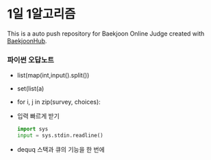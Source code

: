 # 1일 1알고리즘
This is a auto push repository for Baekjoon Online Judge created with [BaekjoonHub](https://github.com/BaekjoonHub/BaekjoonHub).


### 파이썬 오답노트

- list(map(int,input().split())

- set(list(a)

- for i, j in zip(survey, choices):

- 입력 빠르게 받기
  ```python
  import sys
  input = sys.stdin.readline()
  ```

- dequq 스택과 큐의 기능을 한 번에
